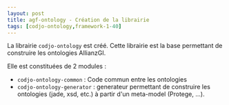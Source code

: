 ```yaml
---
layout: post
title: agf-ontology - Création de la librairie
tags: [codjo-ontology,framework-1-40]
---
```

La librairie ```codjo-ontology``` est créé. Cette librairie est la base permettant de construire les ontologies AllianzGI.

Elle est constituées de 2 modules :

* ```codjo-ontology-common``` : Code commun entre les ontologies
* ```codjo-ontology-generator``` : generateur permettant de construire les ontologies (jade, xsd, etc.) à partir d'un meta-model (Protege, ...).

 